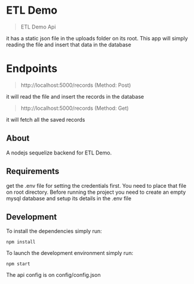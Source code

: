 # ETL Demo

> ETL Demo Api

it has a static json file in the uploads folder on its root. This app will simply reading the file and insert that data in the database

# Endpoints

> http://localhost:5000/records (Method: Post)

it will read the file and insert the records in the database

> http://localhost:5000/records (Method: Get)

it will fetch all the saved records

## About

A nodejs sequelize backend for ETL Demo.

## Requirements

get the .env file for setting the credentials first. You need to place that file on root directory. Before running the project you need to create an empty mysql database and setup its details in the .env file

## Development

To install the dependencies simply run:

```
npm install
```

To launch the development environment simply run:

```
npm start
```

The api config is on config/config.json

##
